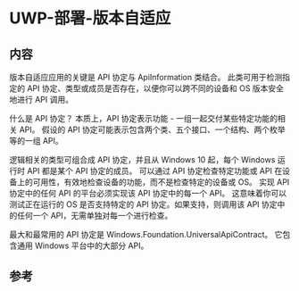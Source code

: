 # UWP-部署-版本自适应

## 内容

版本自适应应用的关键是 API 协定与 ApiInformation 类结合。 此类可用于检测指定的 API 协定、类型或成员是否存在，以便你可以跨不同的设备和 OS 版本安全地进行 API 调用。

什么是 API 协定？ 本质上，API 协定表示功能 - 一组一起交付某些特定功能的相关 API。 假设的 API 协定可能表示包含两个类、五个接口、一个结构、两个枚举等的一组 API。

逻辑相关的类型可组合成 API 协定，并且从 Windows 10 起，每个 Windows 运行时 API 都是某个 API 协定的成员。
可以通过 API 协定检查特定功能或 API 在设备上的可用性，有效地检查设备的功能，而不是检查特定的设备或 OS。
实现 API 协定中的任何 API 的平台必须实现该 API 协定中的每一个 API。
这意味着你可以测试正在运行的 OS 是否支持特定的 API 协定。如果支持，则调用该 API 协定中的任何一个 API，无需单独对每一个进行检查。

最大和最常用的 API 协定是 Windows.Foundation.UniversalApiContract。 它包含通用 Windows 平台中的大部分 API。

## 参考
